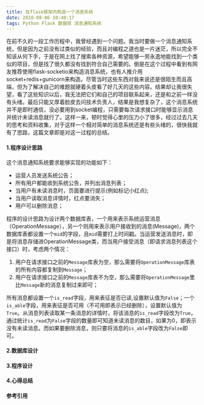 ```yaml
---
title: 在flask框架内构造一个消息系统
date: 2018-08-06 10:40:17
tags: Python Flask 数据库 消息通知系统
---
```

在前不久的一段工作历程中，我曾经遇到一个问题。我当时要做一个消息通知系统，但是因为之前没有过类似的经验，而且对编程之道也是一片迷茫，所以完全不知该从何下手，于是在网上找了搜索各种资源，希望能够一劳永逸地能找到一个类似的项目，但是找了很久都没有找到符合自己需要的。倒是在这个过程中看到有网友推荐使用flask-socketio来构造消息系统，也有人推介用socket+redis+gunicorn来构造。尽管当时这些东西对我来说还是很陌生而且高端，但为了解决自己的难题就硬着头皮看了好几天的这些内容。结果却让我很失望，看了这些知识以后，我无法把它们和自己的项目联系起来，还是和之前一样没有头绪。最后只能又厚着脸皮去问技术负责人，结果是我想复杂了，这个消息系统并不是即时通信，没必要用到socket编程，只需要每次请求接口时能够显示消息并统计未读消息就行了。这样一来，顿时觉得心里的压力小了很多，经过过去几天的思考和资料收集，对于这样一个相对简单的消息系统还是有些头绪的，很快我就有了思路，这篇文章即是对这一过程的总结。

#### 1.程序设计思路

这个消息通知系统要求能够实现的功能如下：

* 运营人员发送系统公告；
* 所有用户都能收到系统公告，并列出消息列表；
* 当用户有未读消息时，页面要进行提示(例如标记小红点);
* 当用户读取消息详情时，红点要消失；
* 用户可以删除消息；

程序的设计思路为设计两个数据库表，一个用来表示系统运营消息（OperationMessage），另一个则用来表示用户接收到的消息(Message)，两个数据库表都设置一个`mid`的字段，且`mid`需要打上时间戳。当运营发送消息时，即是将消息存储进OperationMessage类，而当用户接受消息（即请求消息列表这个接口）时，考虑两个情况：

1. 用户在请求接口之前的`Message`库表为空，那么需要将`OperationMessage`库表的所有内容都复制到`Message`；
2. 用户在请求接口之前的`Message`库表不为空，那么需要将`OperationMessage`里比`Message`新的消息复制过来即可；

所有消息都设置一个`is_read`字段，用来表征是否已读,设置默认值为`False`；一个`is_able`字段，用来表征是否可用（不可用即表示已经删除），设置默认值为`True`。从消息列表读取某一条消息的详情时，将该消息的`is_read`字段改为`True`，通过统计`is_read`为`False`字段的数量即可知道未读消息的数目，如果为0，即表示没有未读消息。而如果要删除消息，则只要将消息的`is_able`字段改为`False`即可。

#### 2.数据库设计

#### 3.程序设计

#### 4.心得总结

#### 参考引用
